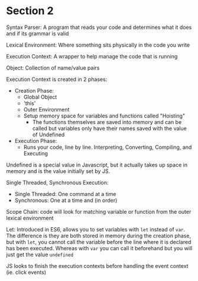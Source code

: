 # Section 2
Syntax Parser: A program that reads your code and determines what it does and if its grammar is valid

Lexical Environment: Where something sits physically in the code you write

Execution Context: A wrapper to help manage the code that is running

Object: Collection of name/value pairs

Execution Context is created in 2 phases:
- Creation Phase:
  - Global Object
  - 'this'
  - Outer Environment
  - Setup memory space for variables and functions called "Hoisting"
    - The functions themselves are saved into memory and can be called but variables only have their names saved with the value of Undefined
- Execution Phase:
  - Runs your code, line by line. Interpreting, Converting, Compiling, and Executing

Undefined is a special value in Javascript, but it actually takes up space in memory and is the value initially set by JS.

Single Threaded, Synchronous Execution:
  - Single Threaded: One command at a time
  - Synchronous: One at a time and (in order)

Scope Chain: code will look for matching variable or function from the outer lexical environment

Let: Introduced in ES6, allows you to set variables with ```let``` instead of ```var```. The difference is they are both stored in memory during the creation phase, but with ```let```, you cannot call the variable before the line where it is declared has been executed. Whereas with ```var``` you can call it beforehand but you will just get the value ```undefined```

JS looks to finish the execution contexts before handling the event context (ie. click events)
